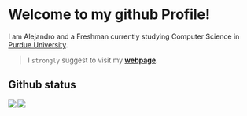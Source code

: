 # Welcome to my github Profile! 
I am Alejandro and a Freshman currently studying Computer Science in [Purdue University](https://www.purdue.edu).

> I `strongly` suggest to visit my **[webpage](https://alesgsanudoo.com)**.

## Github status

<p>
      <img src="https://github-readme-stats.vercel.app/api?username=alesgsanudoo&show_icons=true&hide_rank=true&bg_color=00000000" align="left">
      <img src="https://github-readme-stats.vercel.app/api/top-langs/?username=alesgsanudoo&langs_count=8&bg_color=00000000)](https://github.com/anuraghazra/github-readme-stats" aling="center">
</p>
